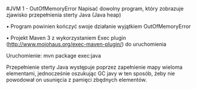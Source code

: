 #JVM 1 - OutOfMemoryError
Napisać dowolny program, który zobrazuje zjawisko przepełnienia sterty Java (Java heap)

• Program powinien kończyć swoje działanie wyjątkiem OutOfMemoryError

• Projekt Maven 3 z wykorzystaniem Exec plugin (http://www.mojohaus.org/exec-maven-plugin/) do uruchomienia



Uruchomienie:
mvn package exec:java 

Przepełnienie sterty Java występuje poprzez zapełnienie mapy wieloma elementami, jednocześnie oszukując GC javy w ten sposób, żeby nie powodował on usunięcia z pamięci zbędnych elementów.

